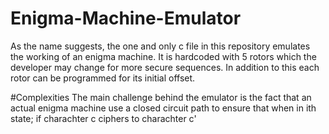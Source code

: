 # Enigma-Machine-Emulator
As the name suggests, the one and only c file in this repository emulates the working of an enigma machine.
It is hardcoded with 5 rotors which the developer may change for more secure sequences.
In addition to this each rotor can be programmed for its initial offset.

#Complexities
The main challenge behind the emulator is the fact that an actual enigma machine use a closed circuit path to ensure that when in ith state; if charachter c ciphers to charachter c' 
